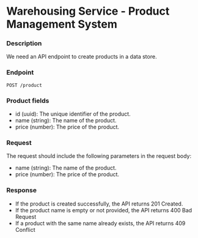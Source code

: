 # Warehousing Service - Product Management System

### Description

We need an API endpoint to create products in a data store.

### Endpoint

```
POST /product
```

### Product fields
- id (uuid): The unique identifier of the product.
- name (string): The name of the product.
- price (number): The price of the product.


### Request

The request should include the following parameters in the request body:
- name (string): The name of the product.
- price (number): The price of the product.


### Response
- If the product is created successfully, the API returns 201 Created.
- If the product name is empty or not provided, the API returns 400 Bad Request
- If a product with the same name already exists, the API returns 409 Conflict
